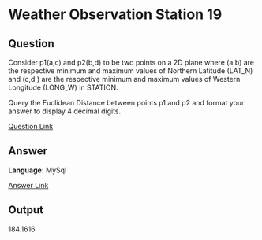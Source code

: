 # Weather Observation Station 19

## Question
Consider p1(a,c) and p2(b,d) to be two points on a 2D plane where (a,b) are the respective minimum and maximum values of Northern Latitude (LAT_N) and (c,d
) are the respective minimum and maximum values of Western Longitude (LONG_W) in STATION.

Query the Euclidean Distance between points p1 and p2 and format your answer to display 4 decimal digits.

 [Question Link]([https://www.hackerrank.com/challenges/weather-observation-station-18/problem](https://www.hackerrank.com/challenges/weather-observation-station-19/problem))

## Answer
**Language:** MySql

[Answer Link](https://github.com/ShravaniVoddula/SQL/blob/main/HackerRank/Medium/Weather%20Observation%20Station%2019/Weather%20Observation%20Station%2019.sql)

## Output
184.1616
